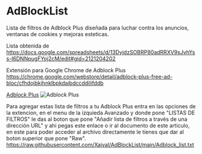 # AdBlockList
Lista de filtros de Adblock Plus diseñada para luchar contra los anuncios, ventanas de cookies y mejoras esteticas.

Lista obtenida de https://docs.google.com/spreadsheets/d/13DyjdzSOBRP80adRRXV9sJvhYss-I6DNNpugFYoj2cM/edit#gid=2121204202

Extensión para Google Chrome de Adblock Plus
https://chrome.google.com/webstore/detail/adblock-plus-free-ad-bloc/cfhdojbkjhnklbpkdaibdccddilifddb

[Adblock Plus](https://chrome.google.com/webstore/detail/adblock-plus-free-ad-bloc/cfhdojbkjhnklbpkdaibdccddilifddb)
![Adblock Plus](https://chrome.google.com/webstore/detail/adblock-plus-free-ad-bloc/cfhdojbkjhnklbpkdaibdccddilifddb)

Para agregar estas lista de filtros a tu Adblock Plus entra en las opciones de la extencion, en el menu de la izquieda Avanzado y donde pone "LISTAS DE FILTROS" le das al boton que pone "Añadir lista de filtros a través de una dirección URL" y ahi pegas este enlace o ir al documento de este articulo, en este para poder acceder al archivo directamente le tienes que dar al boton superior que pone "Raw".
https://raw.githubusercontent.com/Xaival/AdBlockList/main/Adblock_list.txt
